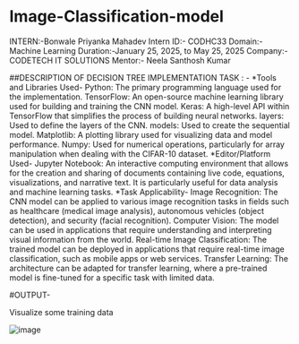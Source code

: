 # Image-Classification-model
INTERN:-Bonwale Priyanka Mahadev
Intern ID:- CODHC33
Domain:- Machine Learning
Duration:-January 25, 2025, to May 25, 2025
Company:- CODETECH IT SOLUTIONS
Mentor:- Neela Santhosh Kumar

##DESCRIPTION OF DECISION TREE IMPLEMENTATION TASK : - *Tools and Libraries Used- Python: The primary programming language used for the implementation. TensorFlow: An open-source machine learning library used for building and training the CNN model. Keras: A high-level API within TensorFlow that simplifies the process of building neural networks. layers: Used to define the layers of the CNN. models: Used to create the sequential model. Matplotlib: A plotting library used for visualizing data and model performance. Numpy: Used for numerical operations, particularly for array manipulation when dealing with the CIFAR-10 dataset. *Editor/Platform Used- Jupyter Notebook: An interactive computing environment that allows for the creation and sharing of documents containing live code, equations, visualizations, and narrative text. It is particularly useful for data analysis and machine learning tasks. *Task Applicability- Image Recognition: The CNN model can be applied to various image recognition tasks in fields such as healthcare (medical image analysis), autonomous vehicles (object detection), and security (facial recognition). Computer Vision: The model can be used in applications that require understanding and interpreting visual information from the world. Real-time Image Classification: The trained model can be deployed in applications that require real-time image classification, such as mobile apps or web services. Transfer Learning: The architecture can be adapted for transfer learning, where a pre-trained model is fine-tuned for a specific task with limited data.

#OUTPUT-

Visualize some training data


![image](https://github.com/user-attachments/assets/b095226e-0ce7-47cc-aae5-dd4ccac5de52)
